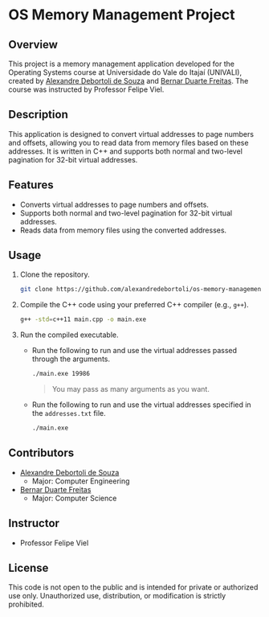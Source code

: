 # OS Memory Management Project

## Overview
This project is a memory management application developed for the Operating Systems course at Universidade do Vale do Itajaí (UNIVALI), created by [Alexandre Debortoli de Souza](https://github.com/alexandredebortoli) and [Bernar Duarte Freitas](https://github.com/bernarDuarte). The course was instructed by Professor Felipe Viel.

## Description
This application is designed to convert virtual addresses to page numbers and offsets, allowing you to read data from memory files based on these addresses. It is written in C++ and supports both normal and two-level pagination for 32-bit virtual addresses.

## Features
- Converts virtual addresses to page numbers and offsets.
- Supports both normal and two-level pagination for 32-bit virtual addresses.
- Reads data from memory files using the converted addresses.

## Usage
1. Clone the repository.
    ``` bash
    git clone https://github.com/alexandredebortoli/os-memory-management-project.git
    ```

2. Compile the C++ code using your preferred C++ compiler (e.g., `g++`).
    ``` bash
    g++ -std=c++11 main.cpp -o main.exe
    ```
  
3. Run the compiled executable.
    - Run the following to run and use the virtual addresses passed through the arguments.
      ``` bash
      ./main.exe 19986
      ```
      > You may pass as many arguments as you want.
  
    - Run the following to run and use the virtual addresses specified in the `addresses.txt` file.
      ``` bash
      ./main.exe
      ```

## Contributors
- [Alexandre Debortoli de Souza](https://github.com/alexandredebortoli)
  - Major: Computer Engineering
- [Bernar Duarte Freitas](https://github.com/bernarDuarte)
  - Major: Computer Science

## Instructor
- Professor Felipe Viel

## License
This code is not open to the public and is intended for private or authorized use only. Unauthorized use, distribution, or modification is strictly prohibited.
